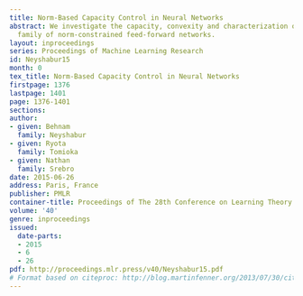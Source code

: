 ```yaml
---
title: Norm-Based Capacity Control in Neural Networks
abstract: We investigate the capacity, convexity and characterization of a general
  family of norm-constrained feed-forward networks.
layout: inproceedings
series: Proceedings of Machine Learning Research
id: Neyshabur15
month: 0
tex_title: Norm-Based Capacity Control in Neural Networks
firstpage: 1376
lastpage: 1401
page: 1376-1401
sections: 
author:
- given: Behnam
  family: Neyshabur
- given: Ryota
  family: Tomioka
- given: Nathan
  family: Srebro
date: 2015-06-26
address: Paris, France
publisher: PMLR
container-title: Proceedings of The 28th Conference on Learning Theory
volume: '40'
genre: inproceedings
issued:
  date-parts:
  - 2015
  - 6
  - 26
pdf: http://proceedings.mlr.press/v40/Neyshabur15.pdf
# Format based on citeproc: http://blog.martinfenner.org/2013/07/30/citeproc-yaml-for-bibliographies/
---
```

